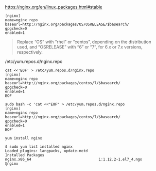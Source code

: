 
https://nginx.org/en/linux_packages.html#stable

```
[nginx]
name=nginx repo
baseurl=http://nginx.org/packages/OS/OSRELEASE/$basearch/
gpgcheck=0
enabled=1
```

>Replace “OS” with “rhel” or “centos”, depending on the distribution used, and “OSRELEASE” with “6” or “7”, for 6.x or 7.x versions, respectively.


/etc/yum.repos.d/nginx.repo
```
cat <<'EOF' > /etc/yum.repos.d/nginx.repo
[nginx]
name=nginx repo
baseurl=http://nginx.org/packages/centos/7/$basearch/
gpgcheck=0
enabled=1
EOF
```
```
sudo bash -c 'cat <<"EOF" > /etc/yum.repos.d/nginx.repo
[nginx]
name=nginx repo
baseurl=http://nginx.org/packages/centos/7/$basearch/
gpgcheck=0
enabled=1
EOF'
```

```
yum install nginx
```

```
$ sudo yum list installed nginx
Loaded plugins: langpacks, update-motd
Installed Packages
nginx.x86_64                               1:1.12.2-1.el7_4.ngx                               @nginx
```
